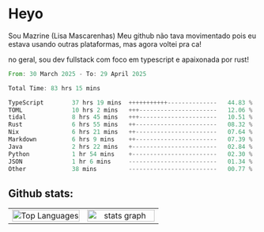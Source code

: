 # Heyo

Sou Mazrine (Lisa Mascarenhas)
Meu github não tava movimentado pois eu estava usando outras plataformas, mas agora voltei pra ca!

no geral, sou dev fullstack com foco em typescript e apaixonada por rust!
<!--START_SECTION:waka-->

```rust
From: 30 March 2025 - To: 29 April 2025

Total Time: 83 hrs 15 mins

TypeScript        37 hrs 19 mins  +++++++++++--------------   44.83 %
TOML              10 hrs 2 mins   +++----------------------   12.06 %
tidal             8 hrs 45 mins   +++----------------------   10.51 %
Rust              6 hrs 55 mins   ++-----------------------   08.32 %
Nix               6 hrs 21 mins   ++-----------------------   07.64 %
Markdown          6 hrs 9 mins    ++-----------------------   07.39 %
Java              2 hrs 22 mins   +------------------------   02.84 %
Python            1 hr 54 mins    +------------------------   02.30 %
JSON              1 hr 6 mins     -------------------------   01.34 %
Other             38 mins         -------------------------   00.77 %
```

<!--END_SECTION:waka-->

<!--
**Mazrine/Mazrine** is a ✨ _special_ ✨ repository because its `README.md` (this file) appears on your GitHub profile.

Here are some ideas to get you started:

- 🔭 I’m currently working on ...
- 🌱 I’m currently learning ...
- 👯 I’m looking to collaborate on ...
- 🤔 I’m looking for help with ...
- 💬 Ask me about ...
- 📫 How to reach me: ...
- 😄 Pronouns: ...
- ⚡ Fun fact: ...
-->


## Github stats:

<div align="center">
  <table width="100%">
    <tr>
      <td align="center" width="50%">
        <img src="https://github-readme-stats.vercel.app/api/top-langs/?username=mazrine&theme=tokyonight&layout=donut&langs_count=10&locale=pt-br" width="100%" alt="Top Languages" />
      </td>
      <td align="center" width="50%">
        <img src="https://github-readme-stats-yxqy.vercel.app/api?username=mazrine&hide_title=false&hide_rank=false&show_icons=true&count_private=true&disable_animations=false&theme=midnight-purple&locale=en&hide_border=true&order=1" width="100%" alt="stats graph" />
      </td>
    </tr>
  </table>
</div>
